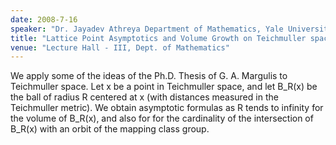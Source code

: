 ```yaml
---
date: 2008-7-16
speaker: "Dr. Jayadev Athreya Department of Mathematics, Yale University"
title: "Lattice Point Asymptotics and Volume Growth on Teichmuller space"
venue: "Lecture Hall - III, Dept. of Mathematics"
---
```

We apply some of the ideas of the Ph.D. Thesis of G. A. Margulis to
Teichmuller space. Let x be a point in Teichmuller space, and let
B_R(x) be the ball of radius R centered at x (with distances measured in
the Teichmuller metric). We obtain asymptotic formulas as R tends to
infinity for the volume of B_R(x), and also for for the
cardinality of the intersection of B_R(x) with an orbit of the
mapping class group.
